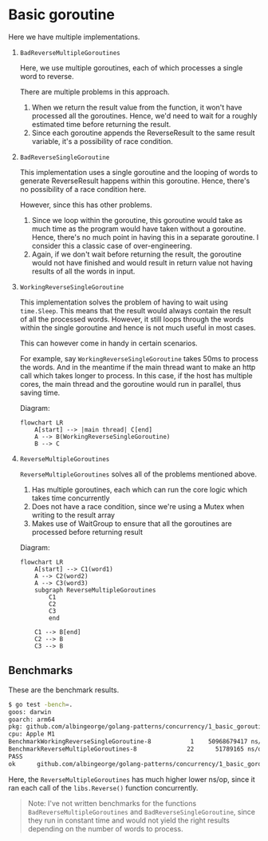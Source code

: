 # Basic goroutine

Here we have multiple implementations.

1. `BadReverseMultipleGoroutines`

    Here, we use multiple goroutines, each of which processes a single word to reverse.

    There are multiple problems in this approach.

    1. When we return the result value from the function, it won't have processed all the goroutines. Hence, we'd need to wait for a roughly estimated time before returning the result.
    2. Since each goroutine appends the ReverseResult to the same result variable, it's a possibility of race condition.

2. `BadReverseSingleGoroutine`

    This implementation uses a single goroutine and the looping of words to generate ReverseResult happens within this goroutine. Hence, there's no possibility of a race condition here.

    However, since this has other problems.

    1. Since we loop within the goroutine, this goroutine would take as much time as the program would have taken without a goroutine. Hence, there's no much point in having this in a separate goroutine. I consider this a classic case of over-engineering.
    2. Again, if we don't wait before returning the result, the goroutine would not have finished and would result in return value not having results of all the words in input.

3. `WorkingReverseSingleGoroutine`

    This implementation solves the problem of having to wait using `time.Sleep`. This means that the result would always contain the result of all the processed words. However, it still loops through the words within the single goroutine and hence is not much useful in most cases.

    This can however come in handy in certain scenarios.

    For example, say `WorkingReverseSingleGoroutine` takes 50ms to process the words. And in the meantime if the main thread want to make an http call which takes longer to process. In this case, if the host has multiple cores, the main thread and the goroutine would run in parallel, thus saving time.

    Diagram:

    ```mermaid
    flowchart LR
        A[start] --> |main thread| C[end]
        A --> B(WorkingReverseSingleGoroutine)
        B --> C

    ```

4. `ReverseMultipleGoroutines`

    `ReverseMultipleGoroutines` solves all of the problems mentioned above.

    1. Has multiple goroutines, each which can run the core logic which takes time concurrently
    2. Does not have a race condition, since we're using a Mutex when writing to the result array
    3. Makes use of WaitGroup to ensure that all the goroutines are processed before returning result

    Diagram:

    ```mermaid
    flowchart LR
        A[start] --> C1(word1)
        A --> C2(word2)
        A --> C3(word3)
        subgraph ReverseMultipleGoroutines
            C1
            C2
            C3
            end

        C1 --> B[end]
        C2 --> B
        C3 --> B
    ```

## Benchmarks

These are the benchmark results.

```sh
$ go test -bench=.
goos: darwin
goarch: arm64
pkg: github.com/albingeorge/golang-patterns/concurrency/1_basic_goroutine
cpu: Apple M1
BenchmarkWorkingReverseSingleGoroutine-8   	       1	50968679417 ns/op
BenchmarkReverseMultipleGoroutines-8       	      22	  51789165 ns/op
PASS
ok  	github.com/albingeorge/golang-patterns/concurrency/1_basic_goroutine	53.178s
```

Here, the `ReverseMultipleGoroutines` has much higher lower ns/op, since it ran each call of the `libs.Reverse()` function concurrently.

> Note: I've not written benchmarks for the functions `BadReverseMultipleGoroutines` and `BadReverseSingleGoroutine`, since they run in constant time and would not yield the right results depending on the number of words to process.
